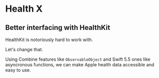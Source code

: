 # Health X
## Better interfacing with HealthKit

HealthKit is notoriously hard to work with. 

Let's change that.


Using Combine features like `ObservableObject` and Swift 5.5 ones like asyncronous functions, we can make Apple health data accessible and easy to use.
